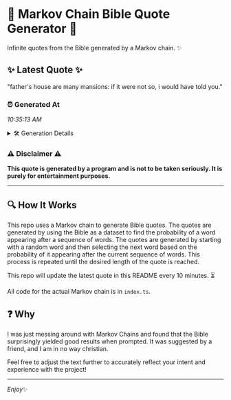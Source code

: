 # 📖 Markov Chain Bible Quote Generator 📖

Infinite quotes from the Bible generated by a Markov chain. ✨

## ✨ Latest Quote ✨
"father's house are many mansions: if it were not so, i would have told you."

### ⏰ Generated At
*10:35:13 AM*

<details>
    <summary>🛠️ Generation Details</summary>
    <p>
        <strong>🌱 Seed:</strong> father's<br>
        <strong>🔄 Iterations:</strong> 14<br>
        <strong>📜 Context History:</strong><br>[ father's ]: house<br>[ father's, house ]: are<br>[ father's, house, are ]: many<br>[ father's, house, are, many ]: mansions:<br>[ father's, house, are, many, mansions: ]: if<br>[ father's, house, are, many, mansions:, if ]: it<br>[ house, are, many, mansions:, if, it ]: were<br>[ are, many, mansions:, if, it, were ]: not<br>[ many, mansions:, if, it, were, not ]: so,<br>[ mansions:, if, it, were, not, so, ]: i<br>[ if, it, were, not, so,, i ]: would<br>[ it, were, not, so,, i, would ]: have<br>[ were, not, so,, i, would, have ]: told<br>[ not, so,, i, would, have, told ]: you.<br>
    </p>
</details>

### ⚠️ Disclaimer ⚠️
**This quote is generated by a program and is not to be taken seriously. It is purely for entertainment purposes.**

---

## 🔍 How It Works

This repo uses a Markov chain to generate Bible quotes. The quotes are generated by using the Bible as a dataset to find the probability of a word appearing after a sequence of words. The quotes are generated by starting with a random word and then selecting the next word based on the probability of it appearing after the current sequence of words. This process is repeated until the desired length of the quote is reached.

This repo will update the latest quote in this README every 10 minutes. ⏳

All code for the actual Markov chain is in `index.ts`.

## ❓ Why

I was just messing around with Markov Chains and found that the Bible surprisingly yielded good results when prompted. 
It was suggested by a friend, and I am in no way christian.

Feel free to adjust the text further to accurately reflect your intent and experience with the project!

---

*Enjoy*✨
